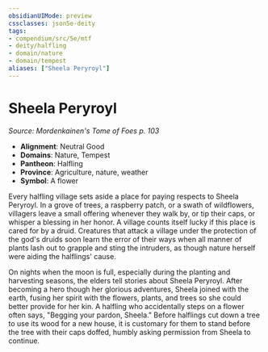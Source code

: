 ```yaml
---
obsidianUIMode: preview
cssclasses: json5e-deity
tags:
- compendium/src/5e/mtf
- deity/halfling
- domain/nature
- domain/tempest
aliases: ["Sheela Peryroyl"]
---
```

# Sheela Peryroyl
*Source: Mordenkainen's Tome of Foes p. 103* 

- **Alignment**: Neutral Good
- **Domains**: Nature, Tempest
- **Pantheon**: Halfling
- **Province**: Agriculture, nature, weather
- **Symbol**: A flower

Every halfling village sets aside a place for paying respects to Sheela Peryroyl. In a grove of trees, a raspberry patch, or a swath of wildflowers, villagers leave a small offering whenever they walk by, or tip their caps, or whisper a blessing in her honor. A village counts itself lucky if this place is cared for by a druid. Creatures that attack a village under the protection of the god's druids soon learn the error of their ways when all manner of plants lash out to grapple and sting the intruders, as though nature herself were aiding the halflings' cause.

On nights when the moon is full, especially during the planting and harvesting seasons, the elders tell stories about Sheela Peryroyl. After becoming a hero though her glorious adventures, Sheela joined with the earth, fusing her spirit with the flowers, plants, and trees so she could better provide for her kin. A halfling who accidentally steps on a flower often says, "Begging your pardon, Sheela." Before halflings cut down a tree to use its wood for a new house, it is customary for them to stand before the tree with their caps doffed, humbly asking permission from Sheela to continue.